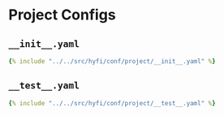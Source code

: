 # Project Configs

## `__init__.yaml`

```yaml
{% include "../../src/hyfi/conf/project/__init__.yaml" %}
```

## `__test__.yaml`

```yaml
{% include "../../src/hyfi/conf/project/__test__.yaml" %}
```
